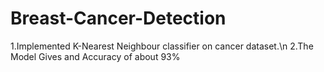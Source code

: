 # Breast-Cancer-Detection

1.Implemented K-Nearest Neighbour classifier on cancer dataset.\n
2.The Model Gives and Accuracy of about 93%
